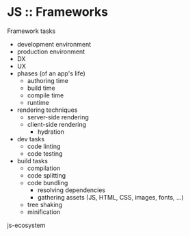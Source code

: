 # JS :: Frameworks



Framework tasks
- development environment
- production environment
- DX
- UX
- phases (of an app's life)
  - authoring time
  - build time
  - compile time
  - runtime
- rendering techniques
  - server-side rendering
  - client-side rendering
    - hydration
- dev tasks
  - code linting
  - code testing
- build tasks
  - compilation
  - code splitting
  - code bundling
    - resolving dependencies
    - gathering assets (JS, HTML, CSS, images, fonts, …)
  - tree shaking
  - minification

js-ecosystem
